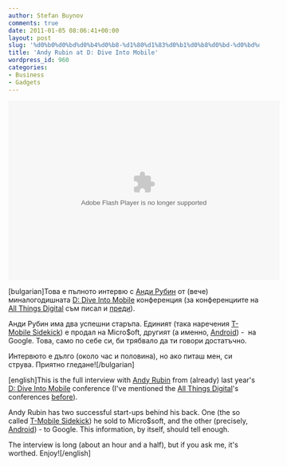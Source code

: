 ```yaml
---
author: Stefan Buynov
comments: true
date: 2011-01-05 08:06:41+00:00
layout: post
slug: '%d0%b0%d0%bd%d0%b4%d0%b8-%d1%80%d1%83%d0%b1%d0%b8%d0%bd-%d0%bd%d0%b0-d-dive-into-mobile'
title: 'Andy Rubin at D: Dive Into Mobile'
wordpress_id: 960
categories:
- Business
- Gadgets
---
```


<object id="wsj_fp" classid="clsid:d27cdb6e-ae6d-11cf-96b8-444553540000" width="544" height="360" codebase="http://download.macromedia.com/pub/shockwave/cabs/flash/swflash.cab#version=6,0,40,0"><param name="allowFullScreen" value="true" /><param name="allowscriptaccess" value="always" /><param name="flashvars" value="videoGUID=88F98ADB-3F87-49DF-AD08-385D66B0DDE8&amp;playerid=4001&amp;plyMediaEnabled=1&amp;configURL=http://wsj.vo.llnwd.net/o28/players/&amp;autoStart=false" /><param name="src" value="http://s.wsj.net/media/swf/microPlayer.swf" /><param name="name" value="microflashPlayer" /><param name="bgcolor" value="#FFFFFF" /><param name="allowfullscreen" value="true" /><embed id="wsj_fp" type="application/x-shockwave-flash" width="544" height="360" src="http://s.wsj.net/media/swf/microPlayer.swf" bgcolor="#FFFFFF" name="microflashPlayer" flashvars="videoGUID=88F98ADB-3F87-49DF-AD08-385D66B0DDE8&amp;playerid=4001&amp;plyMediaEnabled=1&amp;configURL=http://wsj.vo.llnwd.net/o28/players/&amp;autoStart=false" allowscriptaccess="always" allowfullscreen="true"></embed></object>

[bulgarian]Това е пълното интервю с [Анди Рубин](http://en.wikipedia.org/wiki/Andy_Rubin) от (вече) миналогодишната [D: Dive Into Mobile](http://allthingsd.com/d/dive-into-mobile/) конференция (за конференциите на [All Things Digital](http://allthingsd.com/) съм писал и [преди](http://buynov.com/2010/06/08/810)).


Анди Рубин има два успешни старъпа. Единият (така наречения [T-Mobile Sidekick](http://en.wikipedia.org/wiki/T-Mobile_Sidekick)) е продал на Micro$oft, другият (а именно, [Android](http://www.android.com/)) -  на Google. Това, само по себе си, би трябвало да ти говори достатъчно.


Интервюто е дълго (около час и половина), но ако питаш мен, си струва. Приятно гледане![/bulgarian]  

 [english]This is the full interview with [Andy Rubin](http://en.wikipedia.org/wiki/Andy_Rubin) from (already) last year's [D: Dive Into Mobile](http://allthingsd.com/d/dive-into-mobile/) conference (I've mentioned the [All Things Digital](http://allthingsd.com/)'s conferences [before](http://buynov.com/2010/06/08/810)).


Andy Rubin has two successful start-ups behind his back. One (the so called [T-Mobile Sidekick](http://en.wikipedia.org/wiki/T-Mobile_Sidekick)) he sold to Micro$soft, and the other (precisely, [Android](http://www.android.com/)) - to Google. This information, by itself, should tell enough.


The interview is long (about an hour and a half), but if you ask me, it's worthed. Enjoy![/english]



